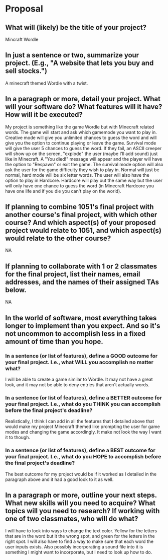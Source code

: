 # Proposal

## What will (likely) be the title of your project?

Mincraft Wordle

## In just a sentence or two, summarize your project. (E.g., "A website that lets you buy and sell stocks.")

A minecraft themed Wordle with a twist.

## In a paragraph or more, detail your project. What will your software do? What features will it have? How will it be executed?

My project is something like the game Wordle but with Minecraft related words. The game will start and ask which gamemode you want to play in. Creative mode will give you unlimited chances to guess the word and will give you the option to continue playing or leave the game. Survival mode will give the user 5 chances to guess the word. If they fail, an ASCII creeper will show up on the screen, "explode" the user (maybe I'll add sound) just like in Minecraft. A "You died!" message will appear and the player will have the option to "Respawn" or exit the game. The survival mode option will also ask the user for the game difficulty they wish to play in. Normal will just be normal, hard mode will be six letter words. The user will also have the option to play in Hardcore. Hardcore will play out the same way but the user will only have one chance to guess the word (in Minecraft Hardcore you have one life and if you die you can't play on the world).


## If planning to combine 1051's final project with another course's final project, with which other course? And which aspect(s) of your proposed project would relate to 1051, and which aspect(s) would relate to the other course?

NA

## If planning to collaborate with 1 or 2 classmates for the final project, list their names, email addresses, and the names of their assigned TAs below.

NA

## In the world of software, most everything takes longer to implement than you expect. And so it's not uncommon to accomplish less in a fixed amount of time than you hope.

### In a sentence (or list of features), define a GOOD outcome for your final project. I.e., what WILL you accomplish no matter what?

I will be able to create a game similar to Wordle. It may not have a great look, and it may not be able to deny entries that aren't actually words. 

### In a sentence (or list of features), define a BETTER outcome for your final project. I.e., what do you THINK you can accomplish before the final project's deadline?

Realistically, I think I can add in all the features that I detailed above that would make my project Minecraft themed like prompting the user for game modes and changing the game accordingly. It make not look the way I want it to though.

### In a sentence (or list of features), define a BEST outcome for your final project. I.e., what do you HOPE to accomplish before the final project's deadline?

The best outcome for my project would be if it worked as I detailed in the paragraph above and it had a good look to it as well.

## In a paragraph or more, outline your next steps. What new skills will you need to acquire? What topics will you need to research? If working with one of two classmates, who will do what?

I will have to look into ways to change the text color. Yellow for the letters that are in the word but it the wrong spot, and green for the letters in the right spot. I will also have to find a way to make sure that each word the user inputs exists. Also possibly incorporating a sound file into it is something I might want to incorporate, but I need to look up how to do.
